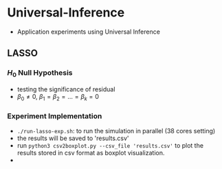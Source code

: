 # Universal-Inference
- Application experiments using Universal Inference

## LASSO
### $H_0$ Null Hypothesis
- testing the significance of residual
- $\beta_0 \neq 0$, $\beta_1 = \beta_2 = ... = \beta_k = 0$


### Experiment Implementation
- `./run-lasso-exp.sh`: to run the simulation in parallel (38 cores setting)
- the results will be saved to 'results.csv'
- run `python3 csv2boxplot.py --csv_file 'results.csv'` to plot the results stored in csv format as boxplot visualization.
- 